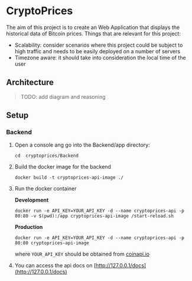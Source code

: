 # CryptoPrices

The aim of this project is to create an Web Application that displays the historical data of Bitcoin prices. Things that are relevant for this project:

- Scalability: consider scenarios where this project could be subject to high traffic and needs to be easily deployed on a number of servers
- Timezone aware: it should take into consideration the local time of the user


## Architecture

> TODO: add diagram and reasoning

## Setup

### Backend

1. Open a console ang go into the Backend/app directory:

    ```
    cd  cryptoprices/Backend
    ```

2. Build the docker image for the backend

    ```
    docker build -t cryptoprices-api-image ./
    ```

3. Run the docker container

    **Development**

    ```
    docker run -e API_KEY=YOUR_API_KEY -d --name cryptoprices-api -p 80:80 -v $(pwd):/app cryptoprices-api-image /start-reload.sh
    ```

    **Production**

    ```
    docker run -e API_KEY=YOUR_API_KEY -d --name cryptoprices-api -p 80:80 cryptoprices-api-image
    ```

    where `YOUR_API_KEY` should be obtained from [coinapi.io](https://coinapi.io)

4. You can access the api docs on [http://127.0.0.1/docs](http://127.0.0.1/docs)